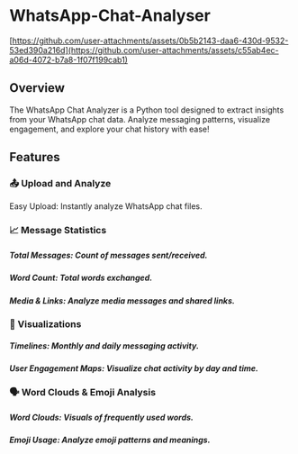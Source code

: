 # WhatsApp-Chat-Analyser
[https://github.com/user-attachments/assets/0b5b2143-daa6-430d-9532-53ed390a216d](https://github.com/user-attachments/assets/c55ab4ec-a06d-4072-b7a8-1f07f199cab1)
## Overview
The WhatsApp Chat Analyzer is a Python tool designed to extract insights from your WhatsApp chat data. Analyze messaging patterns, visualize engagement, and explore your chat history with ease!
## Features
### 📤 Upload and Analyze
Easy Upload: Instantly analyze WhatsApp chat files.

### 📈 Message Statistics
##### Total Messages: Count of messages sent/received.
##### Word Count: Total words exchanged.
##### Media & Links: Analyze media messages and shared links.
### 📅 Visualizations
##### Timelines: Monthly and daily messaging activity.
##### User Engagement Maps: Visualize chat activity by day and time.
### 🗣️ Word Clouds & Emoji Analysis
##### Word Clouds: Visuals of frequently used words.
##### Emoji Usage: Analyze emoji patterns and meanings.
